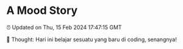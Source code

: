 # A Mood Story

⏰ Updated on Thu, 15 Feb 2024 17:47:15 GMT

💭 Thought: Hari ini belajar sesuatu yang baru di coding, senangnya!

